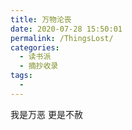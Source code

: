 ```yaml
---
title: 万物沦丧
date: 2020-07-28 15:50:01
permalink: /ThingsLost/
categories: 
  - 读书派
  - 摘抄收录
tags: 
  - 
---
```


我是万恶 更是不赦